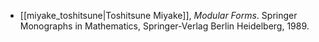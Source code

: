 - [[miyake_toshitsune|Toshitsune Miyake]], *Modular Forms*. Springer Monographs in Mathematics, Springer-Verlag Berlin Heidelberg, 1989.
